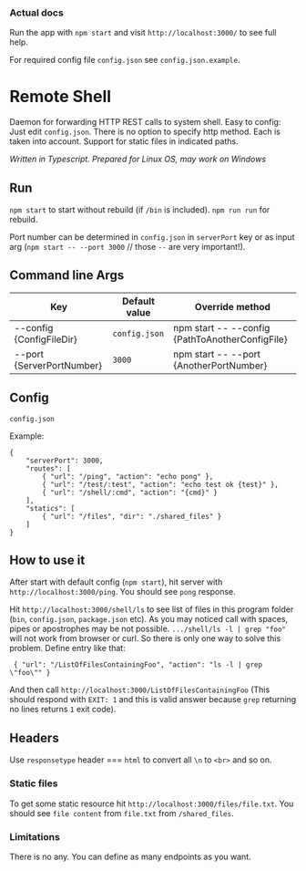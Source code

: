 ### Actual docs

Run the app with `npm start` and visit `http://localhost:3000/` to see full help.

For required config file `config.json` see `config.json.example`.



# Remote Shell

Daemon for forwarding HTTP REST calls to system shell.
Easy to config: Just edit `config.json`.
There is no option to specify http method. Each is taken into account.
Support for static files in indicated paths.

*Written in Typescript. Prepared for Linux OS, may work on Windows*

## Run

`npm start` to start without rebuild (if `/bin` is included). `npm run run` for rebuild.

Port number can be determined in `config.json` in `serverPort` key or as input arg (`npm start -- --port 3000` // those `--` are very important!).

## Command line Args

| Key                           | Default value  | Override method                                  |
| ----------------------------- | -------------- | ------------------------------------------------ |
| --config {ConfigFileDir}      | `config.json`  | npm start -- --config {PathToAnotherConfigFile}  |
| --port {ServerPortNumber}     |`3000`          | npm start -- --port {AnotherPortNumber}          |

## Config

`config.json`

Example:
```
{
    "serverPort": 3000,
    "routes": [
        { "url": "/ping", "action": "echo pong" },
        { "url": "/test/:test", "action": "echo test ok {test}" },
        { "url": "/shell/:cmd", "action": "{cmd}" }
    ],
    "statics": [
        { "url": "/files", "dir": "./shared_files" }
    ]
}
```

## How to use it

After start with default config (`npm start`), hit server with `http://localhost:3000/ping`. 
You should see `pong` response. 

Hit `http://localhost:3000/shell/ls` to see list of files in this program folder (`bin`, `config.json`, `package.json` etc).
As you may noticed call with spaces, pipes or apostrophes may be not possible. `.../shell/ls -l | grep "foo"` will not work from browser or curl. So there is only one way to solve this problem. Define entry like that:

```
 { "url": "/ListOfFilesContainingFoo", "action": "ls -l | grep \"foo\"" }
```
And then call `http://localhost:3000/ListOfFilesContainingFoo` (This should respond with `EXIT: 1` and this is valid answer because `grep` returning no lines returns `1` exit code).

## Headers

Use `responsetype` header === `html` to convert all `\n` to `<br>` and so on.

### Static files

To get some static resource hit `http://localhost:3000/files/file.txt`. You should see `file content` from `file.txt` from `/shared_files`.

### Limitations

There is no any. You can define as many endpoints as you want.